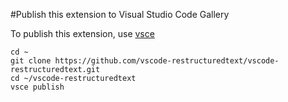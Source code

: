 #Publish this extension to Visual Studio Code Gallery

To publish this extension, use [vsce](https://code.visualstudio.com/docs/tools/vscecli)
```
cd ~
git clone https://github.com/vscode-restructuredtext/vscode-restructuredtext.git
cd ~/vscode-restructuredtext
vsce publish
```